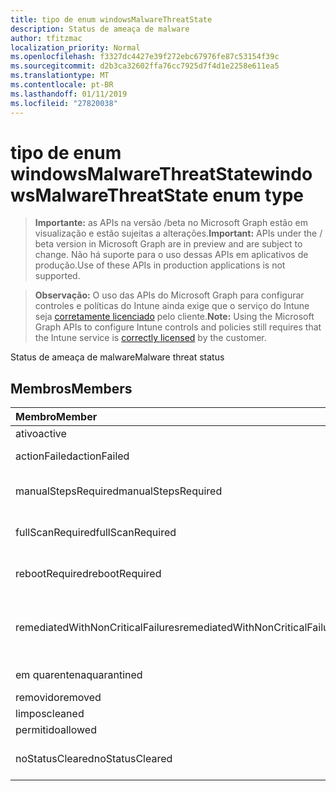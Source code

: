 ```yaml
---
title: tipo de enum windowsMalwareThreatState
description: Status de ameaça de malware
author: tfitzmac
localization_priority: Normal
ms.openlocfilehash: f3327dc4427e39f272ebc67976fe87c53154f39c
ms.sourcegitcommit: d2b3ca32602ffa76cc7925d7f4d1e2258e611ea5
ms.translationtype: MT
ms.contentlocale: pt-BR
ms.lasthandoff: 01/11/2019
ms.locfileid: "27820038"
---
```

# <a name="windowsmalwarethreatstate-enum-type"></a><span data-ttu-id="8dab1-103">tipo de enum windowsMalwareThreatState</span><span class="sxs-lookup"><span data-stu-id="8dab1-103">windowsMalwareThreatState enum type</span></span>

> <span data-ttu-id="8dab1-104">**Importante:** as APIs na versão /beta no Microsoft Graph estão em visualização e estão sujeitas a alterações.</span><span class="sxs-lookup"><span data-stu-id="8dab1-104">**Important:** APIs under the / beta version in Microsoft Graph are in preview and are subject to change.</span></span> <span data-ttu-id="8dab1-105">Não há suporte para o uso dessas APIs em aplicativos de produção.</span><span class="sxs-lookup"><span data-stu-id="8dab1-105">Use of these APIs in production applications is not supported.</span></span>

> <span data-ttu-id="8dab1-106">**Observação:** O uso das APIs do Microsoft Graph para configurar controles e políticas do Intune ainda exige que o serviço do Intune seja [corretamente licenciado](https://go.microsoft.com/fwlink/?linkid=839381) pelo cliente.</span><span class="sxs-lookup"><span data-stu-id="8dab1-106">**Note:** Using the Microsoft Graph APIs to configure Intune controls and policies still requires that the Intune service is [correctly licensed](https://go.microsoft.com/fwlink/?linkid=839381) by the customer.</span></span>

<span data-ttu-id="8dab1-107">Status de ameaça de malware</span><span class="sxs-lookup"><span data-stu-id="8dab1-107">Malware threat status</span></span>
## <a name="members"></a><span data-ttu-id="8dab1-108">Membros</span><span class="sxs-lookup"><span data-stu-id="8dab1-108">Members</span></span>
|<span data-ttu-id="8dab1-109">Membro</span><span class="sxs-lookup"><span data-stu-id="8dab1-109">Member</span></span>|<span data-ttu-id="8dab1-110">Valor</span><span class="sxs-lookup"><span data-stu-id="8dab1-110">Value</span></span>|<span data-ttu-id="8dab1-111">Descrição</span><span class="sxs-lookup"><span data-stu-id="8dab1-111">Description</span></span>|
|:---|:---|:---|
|<span data-ttu-id="8dab1-112">ativo</span><span class="sxs-lookup"><span data-stu-id="8dab1-112">active</span></span>|<span data-ttu-id="8dab1-113">0</span><span class="sxs-lookup"><span data-stu-id="8dab1-113">0</span></span>|<span data-ttu-id="8dab1-114">Ativo</span><span class="sxs-lookup"><span data-stu-id="8dab1-114">Active</span></span>|
|<span data-ttu-id="8dab1-115">actionFailed</span><span class="sxs-lookup"><span data-stu-id="8dab1-115">actionFailed</span></span>|<span data-ttu-id="8dab1-116">1</span><span class="sxs-lookup"><span data-stu-id="8dab1-116">1</span></span>|<span data-ttu-id="8dab1-117">Falha na ação</span><span class="sxs-lookup"><span data-stu-id="8dab1-117">Action failed</span></span>|
|<span data-ttu-id="8dab1-118">manualStepsRequired</span><span class="sxs-lookup"><span data-stu-id="8dab1-118">manualStepsRequired</span></span>|<span data-ttu-id="8dab1-119">2</span><span class="sxs-lookup"><span data-stu-id="8dab1-119">2</span></span>|<span data-ttu-id="8dab1-120">Etapas manuais necessárias</span><span class="sxs-lookup"><span data-stu-id="8dab1-120">Manual steps required</span></span>|
|<span data-ttu-id="8dab1-121">fullScanRequired</span><span class="sxs-lookup"><span data-stu-id="8dab1-121">fullScanRequired</span></span>|<span data-ttu-id="8dab1-122">3</span><span class="sxs-lookup"><span data-stu-id="8dab1-122">3</span></span>|<span data-ttu-id="8dab1-123">Verificação completa necessária</span><span class="sxs-lookup"><span data-stu-id="8dab1-123">Full scan required</span></span>|
|<span data-ttu-id="8dab1-124">rebootRequired</span><span class="sxs-lookup"><span data-stu-id="8dab1-124">rebootRequired</span></span>|<span data-ttu-id="8dab1-125">4</span><span class="sxs-lookup"><span data-stu-id="8dab1-125">4</span></span>|<span data-ttu-id="8dab1-126">Reinicialização necessária</span><span class="sxs-lookup"><span data-stu-id="8dab1-126">Reboot required</span></span>|
|<span data-ttu-id="8dab1-127">remediatedWithNonCriticalFailures</span><span class="sxs-lookup"><span data-stu-id="8dab1-127">remediatedWithNonCriticalFailures</span></span>|<span data-ttu-id="8dab1-128">5</span><span class="sxs-lookup"><span data-stu-id="8dab1-128">5</span></span>|<span data-ttu-id="8dab1-129">Remediadas com falhas não críticas</span><span class="sxs-lookup"><span data-stu-id="8dab1-129">Remediated with non critical failures</span></span> |
|<span data-ttu-id="8dab1-130">em quarentena</span><span class="sxs-lookup"><span data-stu-id="8dab1-130">quarantined</span></span>|<span data-ttu-id="8dab1-131">6</span><span class="sxs-lookup"><span data-stu-id="8dab1-131">6</span></span>|<span data-ttu-id="8dab1-132">Em quarentena</span><span class="sxs-lookup"><span data-stu-id="8dab1-132">Quarantined</span></span>|
|<span data-ttu-id="8dab1-133">removido</span><span class="sxs-lookup"><span data-stu-id="8dab1-133">removed</span></span>|<span data-ttu-id="8dab1-134">7</span><span class="sxs-lookup"><span data-stu-id="8dab1-134">7</span></span>|<span data-ttu-id="8dab1-135">Removido</span><span class="sxs-lookup"><span data-stu-id="8dab1-135">Removed</span></span>|
|<span data-ttu-id="8dab1-136">limpos</span><span class="sxs-lookup"><span data-stu-id="8dab1-136">cleaned</span></span>|<span data-ttu-id="8dab1-137">8</span><span class="sxs-lookup"><span data-stu-id="8dab1-137">8</span></span>|<span data-ttu-id="8dab1-138">Limpos</span><span class="sxs-lookup"><span data-stu-id="8dab1-138">Cleaned</span></span>|
|<span data-ttu-id="8dab1-139">permitido</span><span class="sxs-lookup"><span data-stu-id="8dab1-139">allowed</span></span>|<span data-ttu-id="8dab1-140">9</span><span class="sxs-lookup"><span data-stu-id="8dab1-140">9</span></span>|<span data-ttu-id="8dab1-141">Permitido</span><span class="sxs-lookup"><span data-stu-id="8dab1-141">Allowed</span></span>|
|<span data-ttu-id="8dab1-142">noStatusCleared</span><span class="sxs-lookup"><span data-stu-id="8dab1-142">noStatusCleared</span></span>|<span data-ttu-id="8dab1-143">10</span><span class="sxs-lookup"><span data-stu-id="8dab1-143">10</span></span>|<span data-ttu-id="8dab1-144">Nenhum status desmarcada</span><span class="sxs-lookup"><span data-stu-id="8dab1-144">No status cleared</span></span>|





